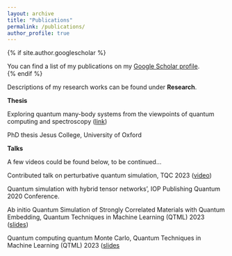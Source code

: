 ```yaml
---
layout: archive
title: "Publications"
permalink: /publications/
author_profile: true
---
```



{% if site.author.googlescholar %}
  <div class="wordwrap">You can find a list of my publications on my <a href="{{site.author.googlescholar}}">Google Scholar profile</a>.</div>
{% endif %}

Descriptions of my research works can be found under **Research**.

**Thesis**

Exploring quantum many-body systems from the viewpoints of quantum computing and spectroscopy ([link](https://ora.ox.ac.uk/objects/uuid:de5499cb-9c49-4be3-acc1-5be4cb81099d))

PhD thesis
Jesus College, University of Oxford

**Talks**

A few videos could be found below, to be continued...

Contributed talk on perturbative quantum simulation, TQC 2023 ([video](https://www.youtube.com/watch?v=jKSJYa58psk&ab_channel=Squid%3ASchoolsforQuantumInformationDevelopment))

Quantum simulation with hybrid tensor networks’, IOP Publishing Quantum 2020 Conference.

Ab initio Quantum Simulation of Strongly Correlated Materials with Quantum Embedding, Quantum Techniques in Machine Learning (QTML) 2023 ([slides](https://indico.cern.ch/event/1288979/sessions/516280/#20231123))

Quantum computing quantum Monte Carlo, Quantum Techniques in Machine Learning (QTML) 2023 ([slides]([https://github.com/jinzhao-sun/jinzhao-sun.github.io/assets/87315114/58e89752-3f70-4e1c-8c3c-0db355f26749](https://indico.cern.ch/event/1288979/contributions/))




<!--
#{% include base_path %}

#{% for post in site.publications reversed %}
  #{% include archive-single.html %}
#{% endfor %}
-->
